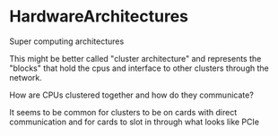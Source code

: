 # HardwareArchitectures
Super computing architectures  

This might be better called "cluster architecture" and represents the "blocks" that hold the cpus and interface to other clusters through the network.

How are CPUs clustered together and how do they communicate?  

It seems to be common for clusters to be on cards with direct communication and for cards to slot in through what looks like PCIe  
